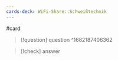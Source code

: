 ```yaml
---
cards-deck: WiFi-Share::Schweißtechnik
---
```

#card
>[!question] question
^1682187406362

>[!check] answer

